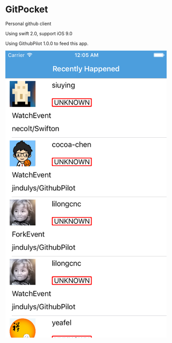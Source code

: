 # GitPocket

Personal github client

Using swift 2.0, support iOS 9.0

Using GithubPilot 1.0.0 to feed this app.

![V1.0](GitPocket/Img/githubpilotv1.png)

